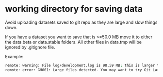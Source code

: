 # working directory for saving data

Avoid uploading datasets saved to git repo as they are large and slow things down.

If you have a dataset you want to save that is <=50.0 MB move it to either the data.beta or data.stable folders. All other files in data.tmp will be ignored by .gitignore file.

Example:
```bash
remote: warning: File log/development.log is 98.59 MB; this is larger than GitHub\'s recommended maximum file size of 50.00 MB
remote: error: GH001: Large files detected. You may want to try Git Large File Storage - https://git-lfs.github.com.
```
